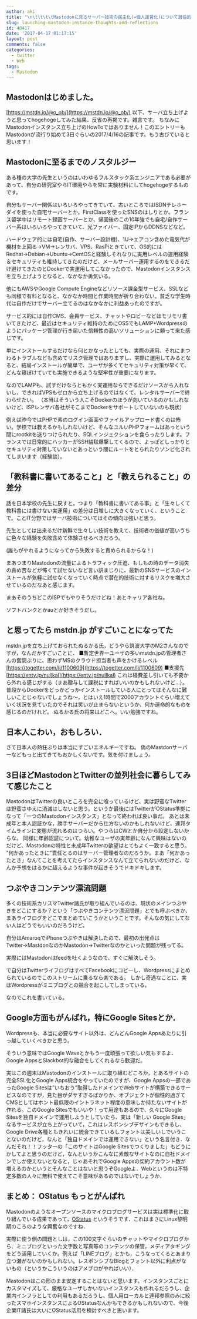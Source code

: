 ```yaml
---
author: aki
title: "\n\t\t\t\tMastodonに見るサーバー技術の民主化(=個人運営化)について潜在的技術リスクと反省・加筆版\t\t"
slug: launching-mastodon-instance-thoughts-and-reflections
id: 40417
date: '2017-04-17 01:17:15'
layout: post
comments: false
categories:
  - twitter
  - Web
tags:
  - Mastodon
---
```


## Mastodonはじめました。

[https://mstdn.io/@o_ob/](https://mstdn.io/@o_ob/) 以下、サーバ立ち上げようと思ってhogehogeしてみた結果、反省の再掲です。雑言です。 ちなみにMastodonインスタンス立ち上げのHowToではありません！このエントリーもMastodonが流行り始めて3日ぐらいの2017/4/16の記事です。もう古びていると思います！

## Mastodonに至るまでのノスタルジー

<span class="s2">ある種の大学の先生というのはいわゆるフルスタック系エンジニアである必要があって、自分の研究室やらIT環境やらを常に実験材料にしてhogehogeするものです。</span>

<span class="s2">自分もサーバー関係はいろいろやってきていて、古いところではISDNテレホーダイを使った自宅サーバーとか，FirstClassを使ったSNSのはしりとか。フランス留学中はリモート録画サーバーとか、帰国後のこの10年強でも自宅/自作サーバー系はいろいろやってきていて、光ファイバー、固定IPからDDNSなどなど。</span>

<span class="s2">ハードウェア的には自宅</span>(自作、サーバー設計機)、<span class="s3">1U→</span>エアコン含めた電気代が機材を上回る<span class="s3">→VM→</span>レンサバ、<span class="s3">VPS</span>、<span class="s3">RasPi</span>ときていて、<span class="s3">OS</span>的には<span class="s3">Redhat→Debian→Ubuntu→CentOS</span>と経験しそれなりに実用レベルの運用経験＆セキュリティも維持してきたのだけど、メールサーバー運用するのをできるだけ避けてきたのと<span class="s3">Docker</span>で実運用してこなかったので、Mastodonインスタンスを立ち上げようとなると、なかなか勇気いる。

<span class="s4">他にも</span>AWS<span class="s4">や</span>Google Compute Engine<span class="s4">などリソース課金型サービス、</span>SSL<span class="s4">なども同様で有料となると、なかなか時間と作業時間が折り合わない。貧乏な学生時代は自作だけでサーバー立てるのはなかなかに利益あったのですが。</span>

サービス的には自作<span class="s3">CMS</span>、会員サービス、チャットやロビーなどはモリモリ書いてきたけど、最近はセキュリティ維持のために<span class="s3">OSS</span>でも<span class="s3">LAMP+Wordpress</span>のようにパッケージ管理が行き届いた信頼性の高いソリューションに頼って来た感じです。

単にインストールするだけなら何とかなったとしても、実際の運用、それにまつわるトラブルなども含めてリスク管理ではありますし、実際に運用してみるとなると、結局インストールが簡単で、ユーザが多くてセキュリティ対策が早くて、どんな寝ぼけていても実施できるような堅牢性が重要になります。

なのでLAMPも、試すだけならともかく実運用ならできるだけソースから入れないし、できればVPSもゼロから立ち上げるのではなくて、レンタルサーバーで終わらせたい。 （本当はそういう人こそDockerのほうが向いているのかもしれないけど、ISPレンサバ各社がそこまでDockerをサポートしていないのも現状）

例えば昨今では<span class="s3">PHP</span>で素のログイン画面やファイルアップロード書くのは怖い。学校では教えるかもしれないけど、そんなユルい<span class="s3">PHP</span>フォームはあっという間に<span class="s3">rootkit</span>を送りつけられたり、<span class="s3">SQL</span>インジェクションを食らったりします。フランスでは日常的にハッカーがSSH絨毯爆撃してくるので、よっぽどしっかりとセキュリティ対策していないとあっという間にルートをとられたりゾンビ化されてしまいます（経験談）。

## 「教科書に書いてあること」と「教えられること」の差分

話を日本学校の先生に戻すと，つまり「教科書に書いてある事」と「生々しくて教科書には書けない実運用」の差分は日増しに大きくなっていく、ということで。ことIT分野ではサーバ技術についてはその傾向は強いと思う。

先生としては出来るだけ新鮮で生々しい技術を教えて、技術者の価値が高いうちに色々な経験を失敗含めて体験させるべきだろう。

(誰もがやれるようになってから失敗すると責められるからな！)

まあつまり<span class="s3">Mastodon</span>の流量によるトラフィック圧迫、もしもの時のデータ消失の責め苦などが怖くて試せないなど言い訳まじりに、最新の<span class="s3">SNS</span>サービスのインストールが気軽に試せなくなっていく時点で潜在的技術に対するリスクを増大させているのだなあと感じます。

まあそのうちどこの<span class="s3">ISP</span>でもやりそうだけどね！あとキャリア各社ね。

ソフトバンクとか<span class="s3">au</span>とか好きそうだし。

## と思ってたら mstdn.jp がすごいことになってた

mstdn.jpを立ち上げておられたぬるかる氏，どうやら筑波大学のM2さんなのですが，なんだかすごいことに． ■暫定世界一ユーザの多いmstdn.jpの管理者さんの奮闘ぶりに、思わずMSのクラウド担当者も声をかけるレベル [https://togetter.com/li/1100609](https://togetter.com/li/1100609) ■支援先 [https://enty.jp/nullkal](https://enty.jp/nullkal) これは経費差し引いても不要から外れる感じがする（まあ贈与して課税にすればいいのかもしれないけど…）。 普段からDockerをどっかどっかインストールしている人にとってはそんなに難しいことじゃないでしょうね～，とはいえ1時間で2000アカウントぐらい増えていく状況を見ていたのでそれは笑いが止まらないというか、何か運命的なものを感じるのだけれど。 ぬるかる氏の将来はどこへ。いい勉強ですね。

## 日本人こわい，おもしろい．

さて日本人の熱狂ぶりは本当にすごいエネルギーですね。 偽の<span class="s3">Mastdon</span>サーバーなどもっと出てきてもおかしくないです。気を付けましょう。  

## <span class="s3">3</span>日ほど<span class="s3">Mastodon</span>と<span class="s3">Twitter</span>の並列社会に暮らしてみて感じたこと

<span class="s3">Mastodon</span>は<span class="s3">Twitter</span>の良いところを完全に喰っているけど、実は野蛮な<span class="s3">Twitter</span>は野蛮さゆえに消滅はしないと思う。というか最後には<span class="s3">Twitter</span>が<span class="s3">OStatus</span>準拠になって「一つの<span class="s3">Mastodon</span>インスタンス」となって終われば良い事だ。 あとは未成年と本人認証かな，勝手サーバーだから仕方ないのかもしれないけど、連邦タイムラインに変態が流れるのはつらい。やつらはCWとか自分から設定しないからな。 同様に年齢認証について。幼稚なユーザの実年齢になんて興味はないのだけど、Mastodonの特性と未成年Twitterの欲望はとてもよく一致すると思う。 "何かあったときに"責任とるのはサーバー管理者なのだろうか。まあ「何かあったとき」なんてことを考えてたらインスタンスなんて立てられないのだけど、なんか予想をはるかに超えるような事件が起きそうでドキドキします。

## つぶやきコンテンツ漂流問題

多くの技術系カリスマ<span class="s3">Twitter</span>諸氏が取り組んでいるのは、現状のメインつぶやきをどこにするか？という「つぶやきコンテンツ漂流問題」とでも呼ぶべきか、まあライフログをどこでまとめていこうかということです。そんなの気にしてない人はどうでもいいのだろうけど。

自分は<span class="s3">Amaroq</span>で<span class="s3">iPhone</span>つぶやきは解決したので、最初の出発点は<span class="s3">Twitter→Mastdon</span>なのか<span class="s3">Mastodon→Twitter</span>なのかといった問題が残ってる。

実際には<span class="s3">Mastodon</span>は<span class="s3">feed</span>を吐くようなので、すぐに解決しそう。

で自分は<span class="s3">Twitter</span>ライフログはすべて<span class="s3">Facebook</span>にコピーし、<span class="s3">Wordpress</span>にまとめられているのでこのストリームに乗るなら楽である。 しかし奇遇なことに、実は<span class="s3">Wordpress</span>がミニブログとの競合を起こしてしまっている。

なのでこれを書いている。

## Google方面もがんばれ，特にGoogle Sitesとか．

<span class="s3">Wordpress</span>も、本当に必要なサイト以外は、どんどん<span class="s3">Google Apps</span>あたりに引っ越していくべきかと思う。

そういう意味では<span class="s3">Google Wave</span>とかもう一度頑張って欲しい気もするよ、<span class="s3">Google Apps</span>と<span class="s3">Slackbot</span>的な融合をしてくれるなら歓迎だ。

実はこの週末はMastodonのインストールに取り組むどころか，とあるサイトの完全SSL化とGoogle Apps統合をやっていたのですが、Google Appsの一部であったGoogle Sitesは”いちおう”取得したドメインでWebサイトが構築できるサービスなのですが，見た目がダサすぎるばかりか、オブジェクトが個性的過ぎてCMSとしてはホント最低限のイントラネット程度の意味しか持たないサイトが作れる。このGoogle Sitesでもいいや！って用途もあるので、久々にGoogle Sitesを独自ドメインで運用しようとしていたら、実は「新しい Google Sites」なるサービスが立ち上がっていて，これはレスポンシブデザインもできるし、Google Drive各種ともきれいに統合できているしフォントは美しいしでいうことないのだけど，なんと「独自ドメインでは運用できない」という名言付き．なんだそれ！！フッターの「このサイトはGoogle Sitesでつくりました」もどうにかしてよと思うのだけど，なんというかこんなに素敵なサイトなのに自社ドメインでしか使えないとなると，じゃあそれでGoogle Appsの契約アカウント数が増えるのかというとそんなことはないと思うぞGoogleよ．Webというのは不特定多数の人々に無料で使えてこそ意味があるのではないでしょうか．

## まとめ： OStatus もっとがんばれ

Mastodonのようなオープンソースのマイクロブログサービスは実は標準化に取り組んでいる成果であって，[OStatus](https://ja.wikipedia.org/wiki/OStatus) というそうです．これはまさにLinux黎明期のころのような興奮なのですね．

実際に使う側の問題としは，この<span class="s3">100</span>文字ぐらいのチャットやマイクロブログから、ミニブログといった文字数と写真等のコンテンツの保管，メディアタギングをどう活用していくか。例えば「<span class="s3">LINE</span>ブログ」とかも，こうなってくるとあまり立つ瀬がないのかもしれない。レスポンシブなBlogとフォント以外に利点がないもの（というかこういうのはアメブロがやればいい）．

Mastodonはこの形のまま安定することはないと思います。インスタンスごとにカスタマイズして、厳格なユーザしかいないインスタンスも作れるだろうし、企業内インフラとしての利用もあるだろうし、個人用ローカルと連邦参照のみに絞ったスマホインスタンスによる<span class="s3">OStatusなんかも</span>できるかもしれないので、今後企業<span class="s3">IT</span>諸氏は大いにOStatus活用を検討すべきと思います。
